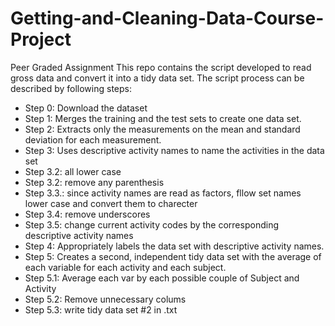 # Getting-and-Cleaning-Data-Course-Project
Peer Graded Assignment
This repo contains the script developed to read gross data and convert it into a tidy data set.
The script process can be described by following steps:
* Step 0: Download the dataset
* Step 1: Merges the training and the test sets to create one data set.
* Step 2: Extracts only the measurements on the mean and standard deviation for each measurement.
* Step 3: Uses descriptive activity names to name the activities in the data set
* Step 3.2: all lower case
* Step 3.2: remove any parenthesis
* Step 3.3.: since activity names are read as factors, fllow set names lower case and convert them to charecter
* Step 3.4: remove underscores
* Step 3.5: change current activity codes by the corresponding descriptive activity names
* Step 4: Appropriately labels the data set with descriptive activity names.
* Step 5: Creates a second, independent tidy data set with the average of each variable for each activity and each subject. 
* Step 5.1: Average each var by each possible couple of Subject and Activity
* Step 5.2: Remove unnecessary colums
* Step 5.3: write tidy data set #2 in .txt
